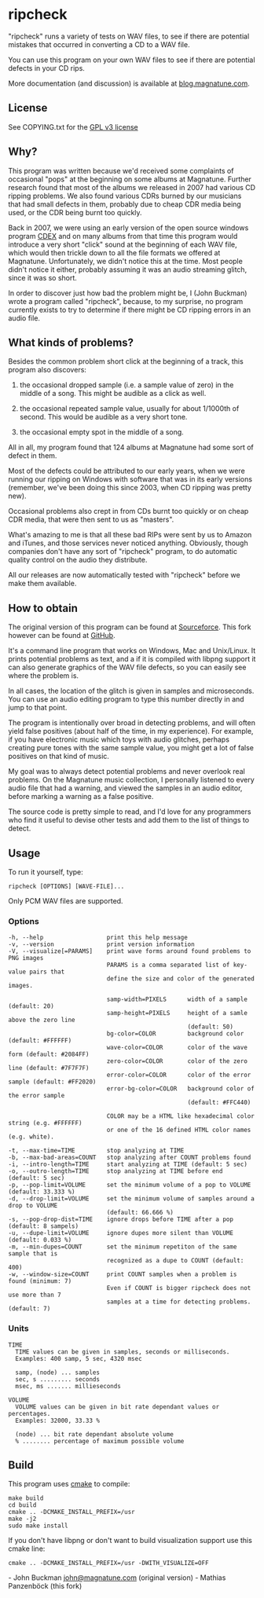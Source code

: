 ripcheck
========
"ripcheck" runs a variety of tests on WAV files, to see if there are
potential mistakes that occurred in converting a CD to a WAV file.

You can use this program on your own WAV files to see if there are
potential defects in your CD rips.

More documentation (and discussion) is available at
[blog.magnatune.com](http://blog.magnatune.com/2013/09/ripcheck-detect-defects-in-cd-rips.html).


License
-------
See COPYING.txt for the [GPL v3 license](http://www.gnu.org/licenses/gpl-3.0.html)

Why?
----
This program was written because we'd received some complaints of
occasional "pops" at the beginning on some albums at Magnatune.
Further research found that most of the albums we released in 2007 had
various CD ripping problems.  We also found various CDRs burned by our
musicians that had small defects in them, probably due to cheap CDR
media being used, or the CDR being burnt too quickly.

Back in 2007, we were using an early version of the open source
windows program [CDEX](http://cdexos.sourceforge.net/) and on many albums
from that time this program would introduce a very short "click" sound
at the beginning of each WAV file, which would then trickle down to
all the file formats we offered at Magnatune. Unfortunately, we didn't
notice this at the time. Most people didn't notice it either, probably
assuming it was an audio streaming glitch, since it was so short.

In order to discover just how bad the problem might be, I (John Buckman)
wrote a program called "ripcheck", because, to my surprise, no program
currently exists to try to determine if there might be CD ripping
errors in an audio file.

What kinds of problems?
-----------------------
Besides the common problem short click at the beginning of a track,
this program also discovers:

 1. the occasional dropped sample (i.e. a sample value of zero) in the
    middle of a song. This might be audible as a click as well.

 2. the occasional repeated sample value, usually for about 1/1000th of
    second. This would be audible as a very short tone. 

 3. the occasional empty spot in the middle of a song.

All in all, my program found that 124 albums at Magnatune had some
sort of defect in them.

Most of the defects could be attributed to our early years, when we
were running our ripping on Windows with software that was in its
early versions (remember, we've been doing this since 2003, when CD
ripping was pretty new).

Occasional problems also crept in from CDs burnt too quickly or on
cheap CDR media, that were then sent to us as "masters".

What's amazing to me is that all these bad RIPs were sent by us to
Amazon and iTunes, and those services never noticed anything.
Obviously, though companies don't have any sort of "ripcheck" program,
to do automatic quality control on the audio they distribute.

All our releases are now automatically tested with "ripcheck" before
we make them available.

How to obtain
-------------
The original version of this program can be found at
[Sourceforce](https://sourceforge.net/projects/ripcheck/). This fork
however can be found at [GitHub](https://github.com/panzi/ripcheck).

It's a command line program that works on Windows, Mac and Unix/Linux.
It prints potential problems as text, and a if it is compiled with
libpng support it can also generate graphics of the WAV file defects,
so you can easily see where the problem is.

In all cases, the location of the glitch is given in samples and
microseconds. You can use an audio editing program to type this number
directly in and jump to that point.

The program is intentionally over broad in detecting problems, and
will often yield false positives (about half of the time, in my
experience). For example, if you have electronic music which toys with
audio glitches, perhaps creating pure tones with the same sample
value, you might get a lot of false positives on that kind of music.

My goal was to always detect potential problems and never overlook
real problems. On the Magnatune music collection, I personally
listened to every audio file that had a warning, and viewed the
samples in an audio editor, before marking a warning as a false
positive.

The source code is pretty simple to read, and I'd love for any
programmers who find it useful to devise other tests and add them to
the list of things to detect.

Usage
-----
To run it yourself, type:

    ripcheck [OPTIONS] [WAVE-FILE]...

Only PCM WAV files are supported.

### Options

    -h, --help                  print this help message
    -v, --version               print version information
    -V, --visualize[=PARAMS]    print wave forms around found problems to PNG images
                                PARAMS is a comma separated list of key-value pairs that
                                define the size and color of the generated images.

                                samp-width=PIXELS      width of a sample (default: 20)
                                samp-height=PIXELS     height of a samle above the zero line
                                                       (default: 50)
                                bg-color=COLOR         background color (default: #FFFFFF)
                                wave-color=COLOR       color of the wave form (default: #2084FF)
                                zero-color=COLOR       color of the zero line (default: #7F7F7F)
                                error-color=COLOR      color of the error sample (default: #FF2020)
                                error-bg-color=COLOR   background color of the error sample
                                                       (default: #FFC440)

                                COLOR may be a HTML like hexadecimal color string (e.g. #FFFFFF)
                                or one of the 16 defined HTML color names (e.g. white).

    -t, --max-time=TIME         stop analyzing at TIME
    -b, --max-bad-areas=COUNT   stop analyzing after COUNT problems found
    -i, --intro-length=TIME     start analyzing at TIME (default: 5 sec)
    -o, --outro-length=TIME     stop analyzing at TIME before end (default: 5 sec)
    -p, --pop-limit=VOLUME      set the minimum volume of a pop to VOLUME (default: 33.333 %)
    -d, --drop-limit=VOLUME     set the minimum volume of samples around a drop to VOLUME
                                (default: 66.666 %)
    -s, --pop-drop-dist=TIME    ignore drops before TIME after a pop (default: 8 sampels)
    -u, --dupe-limit=VOLUME     ignore dupes more silent than VOLUME (default: 0.033 %)
    -m, --min-dupes=COUNT       set the minimum repetiton of the same sample that is
                                recognized as a dupe to COUNT (default: 400)
    -w, --window-size=COUNT     print COUNT samples when a problem is found (minimum: 7)
                                Even if COUNT is bigger ripcheck does not use more than 7
                                samples at a time for detecting problems. (default: 7)

### Units

    TIME
      TIME values can be given in samples, seconds or milliseconds.
      Examples: 400 samp, 5 sec, 4320 msec

      samp, (node) ... samples
      sec, s ......... seconds
      msec, ms ....... millieseconds

    VOLUME
      VOLUME values can be given in bit rate dependant values or percentages.
      Examples: 32000, 33.33 %

      (node) ... bit rate dependant absolute volume
      % ........ percentage of maximum possible volume

Build
-----
This program uses [cmake](http://www.cmake.org/) to compile:

    make build
    cd build
    cmake .. -DCMAKE_INSTALL_PREFIX=/usr
    make -j2
    sudo make install

If you don't have libpng or don't want to build visualization support
use this cmake line:

    cmake .. -DCMAKE_INSTALL_PREFIX=/usr -DWITH_VISUALIZE=OFF

\- John Buckman <john@magnatune.com> (original version)
\- Mathias Panzenböck (this fork)
